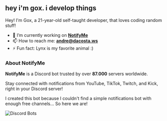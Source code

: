 ## hey i'm gox. i develop things

Hey! I'm Gox, a 21-year-old self-taught developer, that loves coding random stuff!

- 🔭 I’m currently working on **[NotifyMe](https://notifyme.bot)**
- 📫 How to reach me: **[andre@dacosta.ws](mailto:andre@dacosta.ws)**
- ⚡ Fun fact: Lynx is my favorite animal :)

### About NotifyMe

**NotifyMe** is a Discord bot trusted by over **87.000** servers worldwide.

Stay connected with notifications from YouTube, TikTok, Twitch, and Kick, right in your Discord server!

I created this bot because I couldn't find a simple notifications bot with enough free channels…
So here we are!

![Discord Bots](https://top.gg/api/widget/1044050359586394192.svg)
